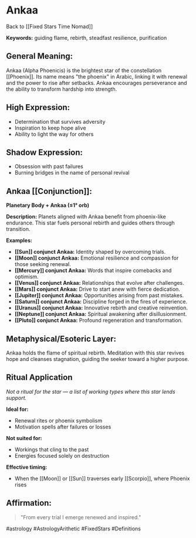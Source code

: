# Ankaa

Back to [[Fixed Stars Time Nomad]]

**Keywords:** guiding flame, rebirth, steadfast resilience, purification

## General Meaning:
Ankaa (Alpha Phoenicis) is the brightest star of the
constellation [[Phoenix]]. Its name means "the phoenix" in Arabic,
linking it with renewal and the power to rise after setbacks. Ankaa
encourages perseverance and the ability to transform hardship into
strength.

## High Expression:
- Determination that survives adversity
- Inspiration to keep hope alive
- Ability to light the way for others

## Shadow Expression:
- Obsession with past failures
- Burning bridges in the name of personal revival

## Ankaa [[Conjunction]]:

**Planetary Body + Ankaa (≤1° orb)**

**Description:**
Planets aligned with Ankaa benefit from phoenix-like endurance. This
star fuels personal rebirth and guides others through transition.

**Examples:**
- **[[Sun]] conjunct Ankaa:** Identity shaped by overcoming trials.
- **[[Moon]] conjunct Ankaa:** Emotional resilience and compassion for those
  seeking renewal.
- **[[Mercury]] conjunct Ankaa:** Words that inspire comebacks and optimism.
- **[[Venus]] conjunct Ankaa:** Relationships that evolve after challenges.
- **[[Mars]] conjunct Ankaa:** Drive to start anew with fierce dedication.
- **[[Jupiter]] conjunct Ankaa:** Opportunities arising from past mistakes.
- **[[Saturn]] conjunct Ankaa:** Discipline forged in the fires of experience.
- **[[Uranus]] conjunct Ankaa:** Innovative rebirth and creative reinvention.
- **[[Neptune]] conjunct Ankaa:** Spiritual awakening after disillusionment.
- **[[Pluto]] conjunct Ankaa:** Profound regeneration and transformation.

## Metaphysical/Esoteric Layer:
Ankaa holds the flame of spiritual rebirth. Meditation with this star
revives hope and cleanses stagnation, guiding the seeker toward a higher
purpose.

## Ritual Application
*Not a ritual for the star — a list of working types where this star
lends support.*

**Ideal for:**
- Renewal rites or phoenix symbolism
- Motivation spells after failures or losses

**Not suited for:**
- Workings that cling to the past
- Energies focused solely on destruction

**Effective timing:**
- When the [[Moon]] or [[Sun]] traverses early [[Scorpio]], where Phoenix rises

## Affirmation:

> "From every trial I emerge renewed and inspired."

#astrology #AstrologyArithetic #FixedStars #Definitions
